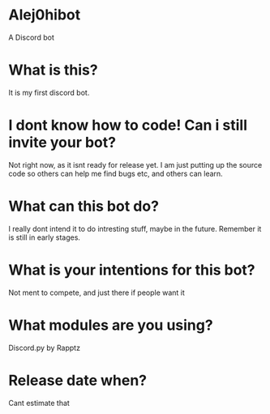# Alej0hibot
A Discord bot
# What is this?
It is my first discord bot.
# I dont know how to code! Can i still invite your bot?
Not right now, as it isnt ready for release yet. I am just putting up the source code so others can help me find bugs etc, and others can learn.
# What can this bot do?
I really dont intend it to do intresting stuff, maybe in the future. Remember it is still in early stages.
# What is your intentions for this bot?
Not ment to compete, and just there if people want it
# What modules are you using?
Discord.py by Rapptz
# Release date when?
Cant estimate that

